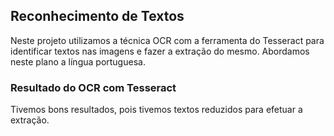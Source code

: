 <h2>Reconhecimento de Textos</h2>

Neste projeto utilizamos a técnica OCR com a ferramenta do Tesseract para identificar
textos nas imagens e fazer a extração do mesmo. Abordamos neste plano a língua portuguesa.

<h3>Resultado do OCR com Tesseract</h3>



Tivemos bons resultados, pois tivemos textos reduzidos para efetuar a extração.
